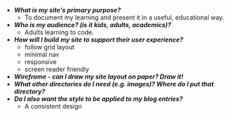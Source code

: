 - **_What is my site's primary purpose?_**
  - To document my learning and present it in a useful, educational way.
- **_Who is my audience? (is it kids, adults, academics)?_**
  - Adults learning to code.
- **_How will I build my site to support their user experience?_**
  - follow grid layout
  - minimal nav
  - responsive
  - screen reader friendly
- **_Wireframe - can I draw my site layout on paper? Draw it!_**
- **_What other directories do I need (e.g. images)? Where do I put that directory?_**
- **_Do I also want the style to be applied to my blog entries?_**
  - A consistent design
